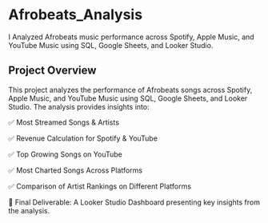 # Afrobeats_Analysis
I Analyzed Afrobeats music performance across Spotify, Apple Music, and YouTube Music using SQL, Google Sheets, and Looker Studio.
## Project Overview

This project analyzes the performance of Afrobeats songs across Spotify, Apple Music, and YouTube Music using SQL, Google Sheets, and Looker Studio. The analysis provides insights into:

✅ Most Streamed Songs & Artists

✅ Revenue Calculation for Spotify & YouTube

✅ Top Growing Songs on YouTube

✅ Most Charted Songs Across Platforms

✅ Comparison of Artist Rankings on Different Platforms

📍 Final Deliverable: A Looker Studio Dashboard presenting key insights from the analysis.

